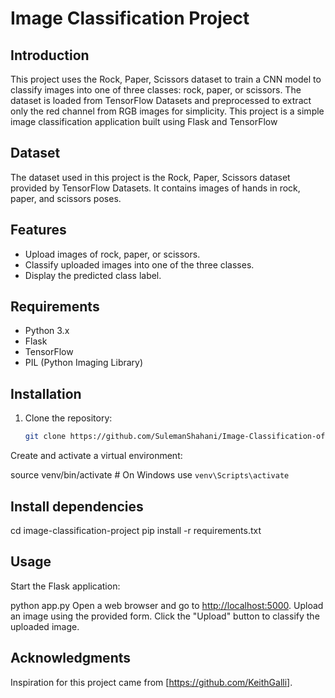 # Image Classification Project

## Introduction

This project uses the Rock, Paper, Scissors dataset to train a CNN model to classify images into one of three classes: rock, paper, or scissors. The dataset is loaded from TensorFlow Datasets and preprocessed to extract only the red channel from RGB images for simplicity.
This project is a simple image classification application built using Flask and TensorFlow


## Dataset

The dataset used in this project is the Rock, Paper, Scissors dataset provided by TensorFlow Datasets. It contains images of hands in rock, paper, and scissors poses.

## Features

- Upload images of rock, paper, or scissors.
- Classify uploaded images into one of the three classes.
- Display the predicted class label.

## Requirements

- Python 3.x
- Flask
- TensorFlow
- PIL (Python Imaging Library)

## Installation

1. Clone the repository:

   ```bash
   git clone https://github.com/SulemanShahani/Image-Classification-of-Rock-Paper-Scissors-Dataset


Create and activate a virtual environment:


source venv/bin/activate  # On Windows use `venv\Scripts\activate`

## Install dependencies

cd image-classification-project
pip install -r requirements.txt





## Usage

Start the Flask application:

python app.py
Open a web browser and go to <http://localhost:5000>.
Upload an image using the provided form.
Click the "Upload" button to classify the uploaded image.

## Acknowledgments


Inspiration for this project came from [https://github.com/KeithGalli].

